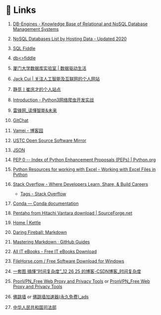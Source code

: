 # :1234:  Links

1.  [DB-Engines - Knowledge Base of Relational and NoSQL Database Management Systems](https://db-engines.com/en/ "DB-Engines - Knowledge Base of Relational and NoSQL Database Management Systems")

1.  [NoSQL Databases List by Hosting Data - Updated 2020](https://hostingdata.co.uk/nosql-database/ "NoSQL Databases List by Hosting Data - Updated 2020")

1.  [SQL Fiddle](http://sqlfiddle.com/ "SQL Fiddle")

1.  [db<>fiddle](https://dbfiddle.uk/ "db<>fiddle")

1.  [厦门大学数据库实验室 | 数据驱动生活](http://dblab.xmu.edu.cn/ "厦门大学数据库实验室 | 数据驱动生活")

1.  [Jack Cui | 关注人工智能及互联网的个人网站](https://cuijiahua.com/ "Jack Cui | 关注人工智能及互联网的个人网站")

1.  [静觅丨崔庆才的个人站点](https://cuiqingcai.com/ "静觅丨崔庆才的个人站点")

1.  [Introduction - Python3网络爬虫开发实战](https://python3webspider.cuiqingcai.com/ "Introduction - Python3网络爬虫开发实战")

1.  [雷锋网_读懂智能&未来](https://www.leiphone.com/ "雷锋网_读懂智能&未来")

1.  [GitChat](https://gitbook.cn/ "GitChat")

1.  [Vamei - 博客园](https://www.cnblogs.com/vamei/ "Vamei - 博客园")

1.  [USTC Open Source Software Mirror](http://mirrors.ustc.edu.cn/ "USTC Open Source Software Mirror")

1.  [JSON](https://www.json.org/json-zh.html "JSON")

1.  [PEP 0 -- Index of Python Enhancement Proposals (PEPs) | Python.org](https://www.python.org/dev/peps/ "PEP 0 -- Index of Python Enhancement Proposals (PEPs) | Python.org")

1.  [Python Resources for working with Excel - Working with Excel Files in Python](http://www.python-excel.org/ "Python Resources for working with Excel - Working with Excel Files in Python")

1.  [Stack Overflow - Where Developers Learn, Share, & Build Careers](https://stackoverflow.com/ "Stack Overflow - Where Developers Learn, Share, & Build Careers")    
      
    *  [Tags - Stack Overflow](https://stackoverflow.com/tags/ "Tags - Stack Overflow")

1.  [Conda — Conda   documentation](https://conda.io/en/latest/ "Conda — Conda   documentation")

1.  [Pentaho from Hitachi Vantara download | SourceForge.net](https://sourceforge.net/projects/pentaho/ "Pentaho from Hitachi Vantara download | SourceForge.net")

1.  [Home | Kettle](http://www.kettle.be/ "Home | Kettle")

1.  [Daring Fireball: Markdown](https://daringfireball.net/projects/markdown/ "Daring Fireball: Markdown")

1.  [Mastering Markdown · GitHub Guides](https://guides.github.com/features/mastering-markdown/ "Mastering Markdown · GitHub Guides")

1.  [All IT eBooks - Free IT eBooks Download](http://www.allitebooks.org/ "All IT eBooks - Free IT eBooks Download")

1.  [FileHorse.com / Free Software Download for Windows](https://www.filehorse.com/ "FileHorse.com / Free Software Download for Windows")

1.  [一套图  搞懂“时间复杂度”_12 26 25 的博客-CSDN博客_时间复杂度](https://blog.csdn.net/qq_41523096/article/details/82142747/ "一套图  搞懂“时间复杂度”_12 26 25 的博客-CSDN博客_时间复杂度")

1.  [PronVPN_Free Web Proxy and Privacy Tools](https://www.pronvpn.org/ "PronVPN_Free Web Proxy and Privacy Tools") or [PronVPN_Free Web Proxy and Privacy Tools](https://www.ipron.org/ "PronVPN_Free Web Proxy and Privacy Tools")

1.  [佛跳墙](https://fotiaoqiang.io/ "佛跳墙") or [佛跳墙加速器(永久免费)_ads](https://www.paprnews.com/cn/ "佛跳墙加速器(永久免费)_ads")

1.  [中华人民共和国司法部](http://www.moj.gov.cn/ "中华人民共和国司法部")
